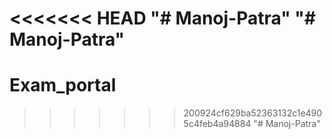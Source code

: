 <<<<<<< HEAD
"# Manoj-Patra" 
"# Manoj-Patra" 
=======
# Exam_portal
>>>>>>> 200924cf629ba52363132c1e4905c4feb4a94884
"# Manoj-Patra" 
